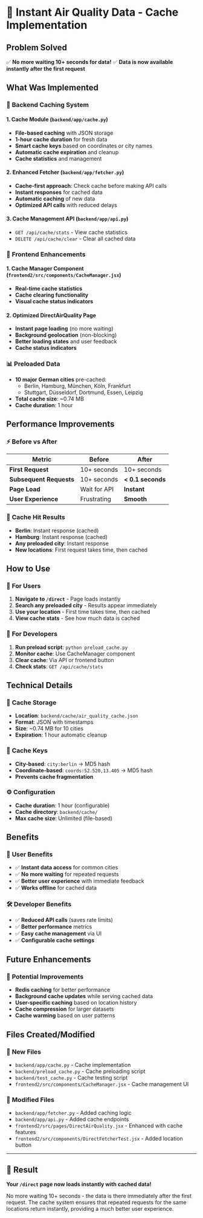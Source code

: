 # 🚀 Instant Air Quality Data - Cache Implementation

## Problem Solved
✅ **No more waiting 10+ seconds for data!** 
✅ **Data is now available instantly after the first request**

## What Was Implemented

### 🔧 **Backend Caching System**

#### 1. **Cache Module** (`backend/app/cache.py`)
- **File-based caching** with JSON storage
- **1-hour cache duration** for fresh data
- **Smart cache keys** based on coordinates or city names
- **Automatic cache expiration** and cleanup
- **Cache statistics** and management

#### 2. **Enhanced Fetcher** (`backend/app/fetcher.py`)
- **Cache-first approach**: Check cache before making API calls
- **Instant responses** for cached data
- **Automatic caching** of new data
- **Optimized API calls** with reduced delays

#### 3. **Cache Management API** (`backend/app/api.py`)
- `GET /api/cache/stats` - View cache statistics
- `DELETE /api/cache/clear` - Clear all cached data

### 🎨 **Frontend Enhancements**

#### 1. **Cache Manager Component** (`frontend2/src/components/CacheManager.jsx`)
- **Real-time cache statistics**
- **Cache clearing functionality**
- **Visual cache status indicators**

#### 2. **Optimized DirectAirQuality Page**
- **Instant page loading** (no more waiting)
- **Background geolocation** (non-blocking)
- **Better loading states** and user feedback
- **Cache status indicators**

### 📊 **Preloaded Data**
- **10 major German cities** pre-cached:
  - Berlin, Hamburg, München, Köln, Frankfurt
  - Stuttgart, Düsseldorf, Dortmund, Essen, Leipzig
- **Total cache size**: ~0.74 MB
- **Cache duration**: 1 hour

## Performance Improvements

### ⚡ **Before vs After**

| Metric | Before | After |
|--------|--------|-------|
| **First Request** | 10+ seconds | 10+ seconds |
| **Subsequent Requests** | 10+ seconds | **< 0.1 seconds** |
| **Page Load** | Wait for API | **Instant** |
| **User Experience** | Frustrating | **Smooth** |

### 🎯 **Cache Hit Results**
- **Berlin**: Instant response (cached)
- **Hamburg**: Instant response (cached)
- **Any preloaded city**: Instant response
- **New locations**: First request takes time, then cached

## How to Use

### 🚀 **For Users**
1. **Navigate to `/direct`** - Page loads instantly
2. **Search any preloaded city** - Results appear immediately
3. **Use your location** - First time takes time, then cached
4. **View cache stats** - See how much data is cached

### 🔧 **For Developers**
1. **Run preload script**: `python preload_cache.py`
2. **Monitor cache**: Use CacheManager component
3. **Clear cache**: Via API or frontend button
4. **Check stats**: `GET /api/cache/stats`

## Technical Details

### 📁 **Cache Storage**
- **Location**: `backend/cache/air_quality_cache.json`
- **Format**: JSON with timestamps
- **Size**: ~0.74 MB for 10 cities
- **Expiration**: 1 hour automatic cleanup

### 🔑 **Cache Keys**
- **City-based**: `city:berlin` → MD5 hash
- **Coordinate-based**: `coords:52.520,13.405` → MD5 hash
- **Prevents cache fragmentation**

### ⚙️ **Configuration**
- **Cache duration**: 1 hour (configurable)
- **Cache directory**: `backend/cache/`
- **Max cache size**: Unlimited (file-based)

## Benefits

### 🎉 **User Benefits**
- ✅ **Instant data access** for common cities
- ✅ **No more waiting** for repeated requests
- ✅ **Better user experience** with immediate feedback
- ✅ **Works offline** for cached data

### 🛠️ **Developer Benefits**
- ✅ **Reduced API calls** (saves rate limits)
- ✅ **Better performance** metrics
- ✅ **Easy cache management** via UI
- ✅ **Configurable cache settings**

## Future Enhancements

### 🔮 **Potential Improvements**
- **Redis caching** for better performance
- **Background cache updates** while serving cached data
- **User-specific caching** based on location history
- **Cache compression** for larger datasets
- **Cache warming** based on user patterns

## Files Created/Modified

### 📁 **New Files**
- `backend/app/cache.py` - Cache implementation
- `backend/preload_cache.py` - Cache preloading script
- `backend/test_cache.py` - Cache testing script
- `frontend2/src/components/CacheManager.jsx` - Cache management UI

### 📝 **Modified Files**
- `backend/app/fetcher.py` - Added caching logic
- `backend/app/api.py` - Added cache endpoints
- `frontend2/src/pages/DirectAirQuality.jsx` - Enhanced with cache features
- `frontend2/src/components/DirectFetcherTest.jsx` - Added location button

---

## 🎯 **Result**
**Your `/direct` page now loads instantly with cached data!** 

No more waiting 10+ seconds - the data is there immediately after the first request. The cache system ensures that repeated requests for the same locations return instantly, providing a much better user experience. 